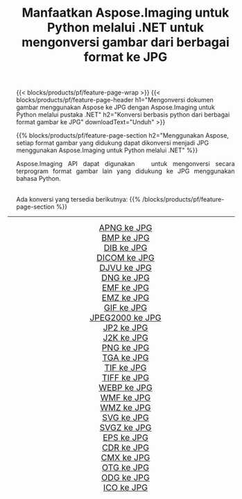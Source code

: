 ﻿---
title: Manfaatkan Aspose.Imaging untuk Python melalui .NET untuk mengonversi gambar dari berbagai format ke JPG 
weight: 3920
url: /id/python-net/conversion/to/jpg/ 
lang: id
langdirlevel: 2
locales: zh-hans,ja,it,ru,de,es,fr,nl,id,lt,pl,pt,vi,tr,ko,zh-hant,ar,hi,th,sv,cs,uk,he
description: Anda dapat menggunakan Aspose.Imaging untuk Python melalui pustaka .NET untuk mengonversi dari berbagai format ke JPG
---

{{< blocks/products/pf/feature-page-wrap >}}
{{< blocks/products/pf/feature-page-header h1="Mengonversi dokumen gambar menggunakan Aspose ke JPG dengan Aspose.Imaging untuk Python melalui pustaka .NET" h2="Konversi berbasis python dari berbagai format gambar ke JPG" downloadText="Unduh" >}}


{{% blocks/products/pf/feature-page-section  h2="Menggunakan Aspose, setiap format gambar yang didukung dapat dikonversi menjadi JPG menggunakan Aspose.Imaging untuk Python melalui .NET" %}}
<p align=justify>Aspose.Imaging API dapat digunakan   untuk mengonversi secara terprogram format gambar lain yang didukung ke JPG menggunakan bahasa Python.</p>
<br/>
Ada konversi yang tersedia berikutnya:
{{% /blocks/products/pf/feature-page-section %}}
<div class="container-fluid productfamilypage bg-gray">
    <div class="convertypes bg-gray agp-content section">
        <div class="container">
		<hr style="margin-left:-20px;"/>
		<div class="row other-converters" style="gap: 10px;font-size: 19px;text-align:center;">
		    <div class='col-md-2 other-converter remove-lp remove-rp'><a href="/imaging/id/python-net/conversion/apng-to-jpg/" style="padding:15px;">APNG ke JPG</a></div>
<div class='col-md-2 other-converter remove-lp remove-rp'><a href="/imaging/id/python-net/conversion/bmp-to-jpg/" style="padding:15px;">BMP ke JPG</a></div>
<div class='col-md-2 other-converter remove-lp remove-rp'><a href="/imaging/id/python-net/conversion/dib-to-jpg/" style="padding:15px;">DIB ke JPG</a></div>
<div class='col-md-2 other-converter remove-lp remove-rp'><a href="/imaging/id/python-net/conversion/dicom-to-jpg/" style="padding:15px;">DICOM ke JPG</a></div>
<div class='col-md-2 other-converter remove-lp remove-rp'><a href="/imaging/id/python-net/conversion/djvu-to-jpg/" style="padding:15px;">DJVU ke JPG</a></div>
<div class='col-md-2 other-converter remove-lp remove-rp'><a href="/imaging/id/python-net/conversion/dng-to-jpg/" style="padding:15px;">DNG ke JPG</a></div>
<div class='col-md-2 other-converter remove-lp remove-rp'><a href="/imaging/id/python-net/conversion/emf-to-jpg/" style="padding:15px;">EMF ke JPG</a></div>
<div class='col-md-2 other-converter remove-lp remove-rp'><a href="/imaging/id/python-net/conversion/emz-to-jpg/" style="padding:15px;">EMZ ke JPG</a></div>
<div class='col-md-2 other-converter remove-lp remove-rp'><a href="/imaging/id/python-net/conversion/gif-to-jpg/" style="padding:15px;">GIF ke JPG</a></div>
<div class='col-md-2 other-converter remove-lp remove-rp'><a href="/imaging/id/python-net/conversion/jpeg2000-to-jpg/" style="padding:15px;">JPEG2000 ke JPG</a></div>
<div class='col-md-2 other-converter remove-lp remove-rp'><a href="/imaging/id/python-net/conversion/jp2-to-jpg/" style="padding:15px;">JP2 ke JPG</a></div>
<div class='col-md-2 other-converter remove-lp remove-rp'><a href="/imaging/id/python-net/conversion/j2k-to-jpg/" style="padding:15px;">J2K ke JPG</a></div>
<div class='col-md-2 other-converter remove-lp remove-rp'><a href="/imaging/id/python-net/conversion/png-to-jpg/" style="padding:15px;">PNG ke JPG</a></div>
<div class='col-md-2 other-converter remove-lp remove-rp'><a href="/imaging/id/python-net/conversion/tga-to-jpg/" style="padding:15px;">TGA ke JPG</a></div>
<div class='col-md-2 other-converter remove-lp remove-rp'><a href="/imaging/id/python-net/conversion/tif-to-jpg/" style="padding:15px;">TIF ke JPG</a></div>
<div class='col-md-2 other-converter remove-lp remove-rp'><a href="/imaging/id/python-net/conversion/tiff-to-jpg/" style="padding:15px;">TIFF ke JPG</a></div>
<div class='col-md-2 other-converter remove-lp remove-rp'><a href="/imaging/id/python-net/conversion/webp-to-jpg/" style="padding:15px;">WEBP ke JPG</a></div>
<div class='col-md-2 other-converter remove-lp remove-rp'><a href="/imaging/id/python-net/conversion/wmf-to-jpg/" style="padding:15px;">WMF ke JPG</a></div>
<div class='col-md-2 other-converter remove-lp remove-rp'><a href="/imaging/id/python-net/conversion/wmz-to-jpg/" style="padding:15px;">WMZ ke JPG</a></div>
<div class='col-md-2 other-converter remove-lp remove-rp'><a href="/imaging/id/python-net/conversion/svg-to-jpg/" style="padding:15px;">SVG ke JPG</a></div>
<div class='col-md-2 other-converter remove-lp remove-rp'><a href="/imaging/id/python-net/conversion/svgz-to-jpg/" style="padding:15px;">SVGZ ke JPG</a></div>
<div class='col-md-2 other-converter remove-lp remove-rp'><a href="/imaging/id/python-net/conversion/eps-to-jpg/" style="padding:15px;">EPS ke JPG</a></div>
<div class='col-md-2 other-converter remove-lp remove-rp'><a href="/imaging/id/python-net/conversion/cdr-to-jpg/" style="padding:15px;">CDR ke JPG</a></div>
<div class='col-md-2 other-converter remove-lp remove-rp'><a href="/imaging/id/python-net/conversion/cmx-to-jpg/" style="padding:15px;">CMX ke JPG</a></div>
<div class='col-md-2 other-converter remove-lp remove-rp'><a href="/imaging/id/python-net/conversion/otg-to-jpg/" style="padding:15px;">OTG ke JPG</a></div>
<div class='col-md-2 other-converter remove-lp remove-rp'><a href="/imaging/id/python-net/conversion/odg-to-jpg/" style="padding:15px;">ODG ke JPG</a></div>
<div class='col-md-2 other-converter remove-lp remove-rp'><a href="/imaging/id/python-net/conversion/ico-to-jpg/" style="padding:15px;">ICO ke JPG</a></div>
                </div>
        </div>
    </div>
</div>
<br/>

